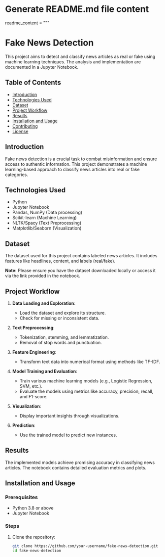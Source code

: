 # Generate README.md file content
readme_content = """
# Fake News Detection

This project aims to detect and classify news articles as real or fake using machine learning techniques. The analysis and implementation are documented in a Jupyter Notebook.

## Table of Contents
- [Introduction](#introduction)
- [Technologies Used](#technologies-used)
- [Dataset](#dataset)
- [Project Workflow](#project-workflow)
- [Results](#results)
- [Installation and Usage](#installation-and-usage)
- [Contributing](#contributing)
- [License](#license)

## Introduction
Fake news detection is a crucial task to combat misinformation and ensure access to authentic information. This project demonstrates a machine learning-based approach to classify news articles into real or fake categories.

## Technologies Used
- Python
- Jupyter Notebook
- Pandas, NumPy (Data processing)
- Scikit-learn (Machine Learning)
- NLTK/Spacy (Text Preprocessing)
- Matplotlib/Seaborn (Visualization)

## Dataset
The dataset used for this project contains labeled news articles. It includes features like headlines, content, and labels (real/fake).

**Note:** Please ensure you have the dataset downloaded locally or access it via the link provided in the notebook.

## Project Workflow
1. **Data Loading and Exploration**:
   - Load the dataset and explore its structure.
   - Check for missing or inconsistent data.

2. **Text Preprocessing**:
   - Tokenization, stemming, and lemmatization.
   - Removal of stop words and punctuation.

3. **Feature Engineering**:
   - Transform text data into numerical format using methods like TF-IDF.

4. **Model Training and Evaluation**:
   - Train various machine learning models (e.g., Logistic Regression, SVM, etc.).
   - Evaluate the models using metrics like accuracy, precision, recall, and F1-score.

5. **Visualization**:
   - Display important insights through visualizations.

6. **Prediction**:
   - Use the trained model to predict new instances.

## Results
The implemented models achieve promising accuracy in classifying news articles. The notebook contains detailed evaluation metrics and plots.

## Installation and Usage
### Prerequisites
- Python 3.8 or above
- Jupyter Notebook

### Steps
1. Clone the repository:
   ```bash
   git clone https://github.com/your-username/fake-news-detection.git
   cd fake-news-detection
